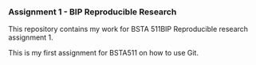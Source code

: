 ### Assignment 1 - BIP Reproducible Research

This repository contains my work for BSTA 511BIP Reproducible research assignment 1.

This is my first assignment for BSTA511 on how to use Git.
